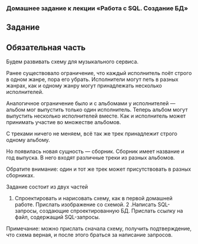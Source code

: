 ### Домашнее задание к лекции «Работа с SQL. Создание БД»

## Задание

## Обязательная часть

Будем развивать схему для музыкального сервиса.

Ранее существовало ограничение, что каждый исполнитель поёт строго в одном жанре, пора его убрать. Исполнители могут петь в разных жанрах, как и одному жанру могут принадлежать несколько исполнителей.

Аналогичное ограничение было и с альбомами у исполнителей — альбом мог выпустить только один исполнитель. Теперь альбом могут выпустить несколько исполнителей вместе. Как и исполнитель может принимать участие во множестве альбомов.

С треками ничего не меняем, всё так же трек принадлежит строго одному альбому.

Но появилась новая сущность — сборник. Сборник имеет название и год выпуска. В него входят различные треки из разных альбомов.

Обратите внимание: один и тот же трек может присутствовать в разных сборниках.

Задание состоит из двух частей

   1. Спроектировать и нарисовать схему, как в первой домашней работе. Прислать изображение со схемой.
   2 .Написать SQL-запросы, создающие спроектированную БД. Прислать ссылку на файл, содержащий SQL-запросы.
   
Примечание: можно прислать сначала схему, получить подтверждение, что схема верная, и после этого браться за написание запросов.
